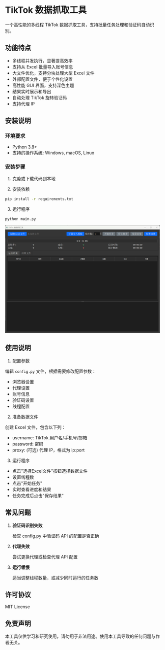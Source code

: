 # TikTok 数据抓取工具

一个高性能的多线程 TikTok 数据抓取工具，支持批量任务处理和验证码自动识别。

## 功能特点

- 多线程并发执行，显著提高效率
- 支持从 Excel 批量导入账号信息
- 大文件优化，支持分块处理大型 Excel 文件
- 外部配置文件，便于个性化设置
- 高性能 GUI 界面，支持深色主题
- 结果实时展示和导出
- 自动处理 TikTok 旋转验证码
- 支持代理 IP

## 安装说明

### 环境要求

- Python 3.8+
- 支持的操作系统: Windows, macOS, Linux

### 安装步骤

1. 克隆或下载代码到本地

2. 安装依赖

```bash
pip install -r requirements.txt
```

3. 运行程序

```bash
python main.py
```

![运行截图](https://github.com/BMHX/TikTok-data/blob/main/%E8%BF%90%E8%A1%8C%E6%88%AA%E5%9B%BE.png)
## 使用说明

1. 配置参数

编辑 `config.py` 文件，根据需要修改配置参数：

- 浏览器设置
- 代理设置
- 账号信息
- 验证码设置
- 线程配置

2. 准备数据文件

创建 Excel 文件，包含以下列：
- username: TikTok 用户名/手机号/邮箱
- password: 密码
- proxy: (可选) 代理 IP，格式为 ip:port

3. 运行程序

- 点击"选择Excel文件"按钮选择数据文件
- 设置线程数
- 点击"开始任务"
- 实时查看进度和结果
- 任务完成后点击"保存结果"

## 常见问题

1. **验证码识别失败**

   检查 config.py 中验证码 API 的配置是否正确

2. **代理失效**

   尝试更换代理或检查代理 API 配置

3. **运行缓慢**

   适当调整线程数量，或减少同时运行的任务数
   

## 许可协议

MIT License

## 免责声明

本工具仅供学习和研究使用，请勿用于非法用途。使用本工具导致的任何问题与作者无关。 
